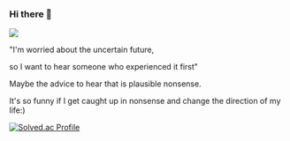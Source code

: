 ### Hi there 👋
<a href="https://velog.io/@sungw00ng/posts" target="_blank"><img src="https://img.shields.io/badge/Velog-20C997?style=flat-square&logo=Velog&logoColor=FFFFFF"/></a>

"I'm worried about the uncertain future, 

so I want to hear someone who experienced it first"

Maybe the advice to hear that is plausible nonsense.

It's so funny if I get caught up in nonsense and change the direction of my life:)


[![Solved.ac Profile](http://mazassumnida.wtf/api/v2/generate_badge?boj=showwoonggical)](https://solved.ac/showwoonggical/)

